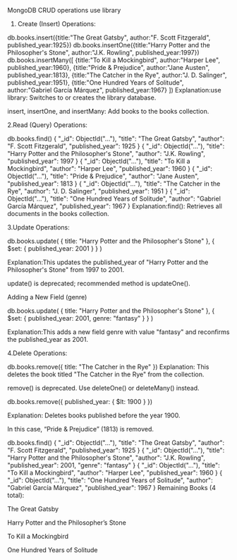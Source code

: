 MongoDB CRUD operations
use library
1. Create (Insert) Operations:
   
db.books.insert({title:"The Great Gatsby", author:"F. Scott Fitzgerald", published_year:1925})
db.books.insertOne({title:"Harry Potter and the Philosopher's Stone", author:"J.K. Rowling", published_year:1997})
db.books.insertMany([
  {title:"To Kill a Mockingbird", author:"Harper Lee", published_year:1960},
  {title:"Pride & Prejudice", author:"Jane Austen", published_year:1813},
  {title:"The Catcher in the Rye", author:"J. D. Salinger", published_year:1951},
  {title:"One Hundred Years of Solitude", author:"Gabriel García Márquez", published_year:1967}
])
Explanation:use library: Switches to or creates the library database.

insert, insertOne, and insertMany: Add books to the books collection.

2.Read (Query) Operations:

db.books.find()
{
  "_id": ObjectId("..."),
  "title": "The Great Gatsby",
  "author": "F. Scott Fitzgerald",
  "published_year": 1925
}
{
  "_id": ObjectId("..."),
  "title": "Harry Potter and the Philosopher's Stone",
  "author": "J.K. Rowling",
  "published_year": 1997
}
{
  "_id": ObjectId("..."),
  "title": "To Kill a Mockingbird",
  "author": "Harper Lee",
  "published_year": 1960
}
{
  "_id": ObjectId("..."),
  "title": "Pride & Prejudice",
  "author": "Jane Austen",
  "published_year": 1813
}
{
  "_id": ObjectId("..."),
  "title": "The Catcher in the Rye",
  "author": "J. D. Salinger",
  "published_year": 1951
}
{
  "_id": ObjectId("..."),
  "title": "One Hundred Years of Solitude",
  "author": "Gabriel García Márquez",
  "published_year": 1967
}
 Explanation:find(): Retrieves all documents in the books collection.

 3.Update Operations:

 db.books.update(
  { title: "Harry Potter and the Philosopher's Stone" },
  { $set: { published_year: 2001 } }
)

Explanation:This updates the published_year of "Harry Potter and the Philosopher's Stone" from 1997 to 2001.

update() is deprecated; recommended method is updateOne().

Adding a New Field (genre)

db.books.update(
  { title: "Harry Potter and the Philosopher's Stone" },
  { $set: { published_year: 2001, genre: "fantasy" } }
)

Explanation:This adds a new field genre with value "fantasy" and reconfirms the published_year as 2001.

4.Delete Operations:

db.books.remove({ title: "The Catcher in the Rye" })
Explanation:
This deletes the book titled "The Catcher in the Rye" from the collection.

remove() is deprecated. Use deleteOne() or deleteMany() instead.

db.books.remove({ published_year: { $lt: 1900 } })

Explanation:
Deletes books published before the year 1900.

In this case, “Pride & Prejudice” (1813) is removed.

db.books.find()
{
  "_id": ObjectId("..."),
  "title": "The Great Gatsby",
  "author": "F. Scott Fitzgerald",
  "published_year": 1925
}
{
  "_id": ObjectId("..."),
  "title": "Harry Potter and the Philosopher's Stone",
  "author": "J.K. Rowling",
  "published_year": 2001,
  "genre": "fantasy"
}
{
  "_id": ObjectId("..."),
  "title": "To Kill a Mockingbird",
  "author": "Harper Lee",
  "published_year": 1960
}
{
  "_id": ObjectId("..."),
  "title": "One Hundred Years of Solitude",
  "author": "Gabriel García Márquez",
  "published_year": 1967
}
Remaining Books (4 total):

The Great Gatsby

Harry Potter and the Philosopher’s Stone

To Kill a Mockingbird

One Hundred Years of Solitude
